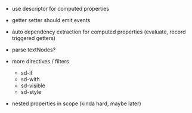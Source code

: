 - use descriptor for computed properties
- getter setter should emit events
- auto dependency extraction for computed properties (evaluate, record triggered getters)

- parse textNodes?
- more directives / filters
    - sd-if
    - sd-with
    - sd-visible
    - sd-style
- nested properties in scope (kinda hard, maybe later)